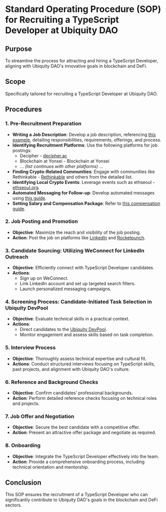 # Standard Operating Procedure (SOP) for Recruiting a TypeScript Developer at Ubiquity DAO

## Purpose
To streamline the process for attracting and hiring a TypeScript Developer, aligning with Ubiquity DAO's innovative goals in blockchain and DeFi.

## Scope
Specifically tailored for recruiting a TypeScript Developer at Ubiquity DAO.

## Procedures

### 1. Pre-Recruitment Preparation
- **Writing a Job Description**: Develop a job description, referencing [this example](https://dao.ubq.fi/senior-typescript-developer), detailing responsibilities, requirements, offerings, and process.
- **Identifying Recruitment Platforms**: Use the following platforms for job postings:
  - Decipher - [decipher.ac](http://decipher.ac)
  - Blockchain at Yonsei - Blockchain at Yonsei
  - ... _(list continues with other platforms)_ ...
- **Finding Crypto-Related Communities**: Engage with communities like Rethinkable - [Rethinkable](https://rethinkable.xyz/) and others from the detailed list.
- **Identifying Local Crypto Events**: Leverage events such as ethseoul - [ethseoul.org](https://www.ethseoul.org/).
- **Automated Messaging for Follow-up**: Develop automated messages using [this guide](https://docs.google.com/document/d/1m_JZpr3h0Do2rxhG7sWnsvu6R4obNT__8sRUQ2oOWSg/edit).
- **Setting Salary and Compensation Package**: Refer to [this compensation guide](https://docs.google.com/document/d/1_KXGRtdtletqHLGhxKB4VwY2yo3cSoPAfdMou9ZkLtI/edit?usp=sharing).

### 2. Job Posting and Promotion
- **Objective**: Maximize the reach and visibility of the job posting.
- **Action**: Post the job on platforms like [LinkedIn](https://www.linkedin.com/hiring/jobs/3807440170/detail/) and [Rocketpunch](https://www.rocketpunch.com/jobs/149182/TypeScript-%ED%83%80%EC%9E%85%EC%8A%A4%ED%81%AC%EB%A6%BD%ED%8A%B8-%EC%86%94%EB%A6%AC%EB%94%94%ED%8B%B0Solidity-%EA%B0%9C%EB%B0%9C%EC%9E%90).

### 3. Candidate Sourcing: Utilizing WeConnect for LinkedIn Outreach
- **Objective**: Efficiently connect with TypeScript Developer candidates.
- **Actions**:
  - Sign up on WeConnect.
  - Link LinkedIn account and set up targeted search filters.
  - Launch personalized messaging campaigns.

### 4. Screening Process: Candidate-Initiated Task Selection in Ubiquity DevPool
- **Objective**: Evaluate technical skills in a practical context.
- **Actions**:
  - Direct candidates to the [Ubiquity DevPool](https://dao.ubq.fi/devpool).
  - Monitor engagement and assess skills based on task completion.

### 5. Interview Process
- **Objective**: Thoroughly assess technical expertise and cultural fit.
- **Actions**: Conduct structured interviews focusing on TypeScript skills, past projects, and alignment with Ubiquity DAO's culture.

### 6. Reference and Background Checks
- **Objective**: Confirm candidates' professional backgrounds.
- **Action**: Perform detailed reference checks focusing on technical roles and projects.

### 7. Job Offer and Negotiation
- **Objective**: Secure the best candidate with a competitive offer.
- **Action**: Present an attractive offer package and negotiate as required.

### 8. Onboarding
- **Objective**: Integrate the TypeScript Developer effectively into the team.
- **Action**: Provide a comprehensive onboarding process, including technical orientation and mentorship.

## Conclusion
This SOP ensures the recruitment of a TypeScript Developer who can significantly contribute to Ubiquity DAO's goals in the blockchain and DeFi sectors.

